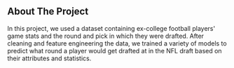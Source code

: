 <!-- ABOUT THE PROJECT -->
## About The Project

In this project, we used a dataset containing ex-college football players' game
stats and the round and pick in which they were drafted. After cleaning and
feature engineering the data, we trained a variety of models to predict what
round a player would get drafted at in the NFL draft based on their attributes
and statistics.



